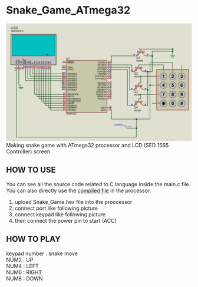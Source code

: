 # Snake_Game_ATmega32
![Proteus Design](https://github.com/2077DevWave/Snake_Game_ATmega32/blob/main/Snake%20Game.jpg?raw=true)
Making snake game with ATmega32 processor and LCD (SED 1565 Controller) screen

## HOW TO USE
You can see all the source code related to C language inside the main.c file.<br>
You can also directly use the [compiled file](https://github.com/2077DevWave/Snake_Game_ATmega32/blob/main/Snake_Game.hex) in the processor.<br>

1. upload Snake_Game.hex file into the proccessor
2. connect port like following picture
3. connect keypad like following picture
4. then connect the power pin to start (ACC)

## HOW TO PLAY
keypad number : snake move<br>
NUM2 : UP <br>
NUM4 : LEFT <br>
NUM6 : RIGHT <br>
NUM8 : DOWN <br>
